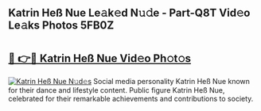 ## Katrin Heß Nue Le𝚊k𝚎d N𝚞𝚍e - Part-Q8T Vid𝚎o Le𝚊ks Photos 5FB0Z

# <h2><a href="http://fb9ro3.evod.top/?m=Katrin+He%c3%9f+Nue">🔗 👉🔴 Katrin Heß Nue Vid𝚎o Ph𝚘t𝚘s</a></h2>

[![Katrin Heß Nue N𝚞d𝚎s](https://i.imgur.com/8V9OHl7.gif)](http://fb9ro3.evod.top/?m=Katrin+He%c3%9f+Nue)
Social media personality Katrin Heß Nue known for their dance and lifestyle content. Public figure Katrin Heß Nue, celebrated for their remarkable achievements and contributions to society. 
